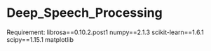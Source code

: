 # Deep_Speech_Processing
Requirement:
librosa==0.10.2.post1
numpy==2.1.3
scikit-learn==1.6.1
scipy==1.15.1
matplotlib
